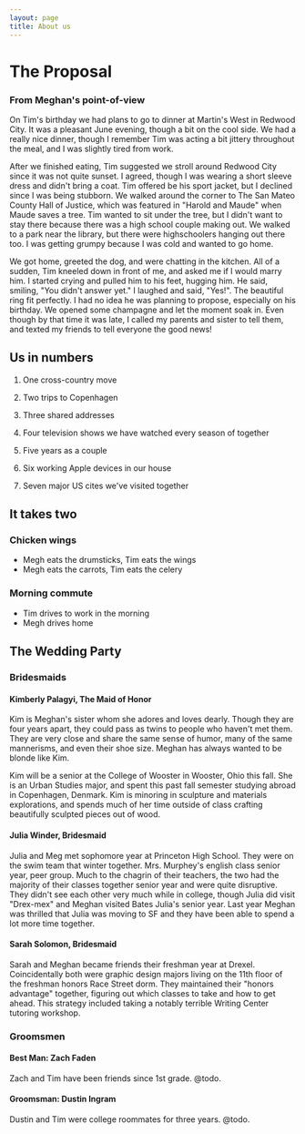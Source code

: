 ```yaml
---
layout: page
title: About us
---
```


# The Proposal

### From Meghan's point-of-view
On Tim's birthday we had plans to go to dinner at Martin's West in Redwood City. It was a pleasant June evening, though a bit on the cool side. We had a really nice dinner, though I remember Tim was acting a bit jittery throughout the meal, and I was slightly tired from work.

After we finished eating, Tim suggested we stroll around Redwood City since it was not quite sunset. I agreed, though I was wearing a short sleeve dress and didn't bring a coat. Tim offered be his sport jacket, but I declined since I was being stubborn. We walked around the corner to The San Mateo County Hall of Justice, which was featured in "Harold and Maude" when Maude saves a tree. Tim wanted to sit under the tree, but I didn't want to stay there because there was a high school couple making out. We walked to a park near the library, but there were highschoolers hanging out there too. I was getting grumpy because I was cold and wanted to go home.

We got home, greeted the dog, and were chatting in the kitchen. All of a sudden, Tim kneeled down in front of me, and asked me if I would marry him. I started crying and pulled him to his feet, hugging him. He said, smiling, "You didn't answer yet." I laughed and said, "Yes!". The beautiful ring fit perfectly.  I had no idea he was planning to propose, especially on his birthday. We opened some champagne and let the moment soak in. Even though by that time it was late, I called my parents and sister to tell them, and texted my friends to tell everyone the good news!

## Us in numbers
1. One cross-country move

2. Two trips to Copenhagen

3. Three shared addresses

4. Four television shows we have watched every season of together <!-- The Office, The West Wing, Heroes, 30 Rock -->

5. Five years as a couple

6. Six working Apple devices in our house <!-- 2 phones, 2 laptops, 1 shuffle, 1 mac mini -->

7. Seven major US cites we've visited together <!-- San Francisco, Portland, Las Vegas, New Orleans, New York City, Philadelphia, San Jose -->

## It takes two

### Chicken wings
- Megh eats the drumsticks, Tim eats the wings
- Megh eats the carrots, Tim eats the celery

### Morning commute
- Tim drives to work in the morning
- Megh drives home

## The Wedding Party

### Bridesmaids

#### Kimberly Palagyi, The Maid of Honor
Kim is Meghan's sister whom she adores and loves dearly.
Though they are four years apart, they could pass as twins to people who haven't met them.
They are very close and share the same sense of humor, many of the same mannerisms, and even their shoe size.
Meghan has always wanted to be blonde like Kim.

Kim will be a senior at the College of Wooster in Wooster, Ohio this fall.
She is an Urban Studies major, and spent this past fall semester studying abroad in Copenhagen, Denmark.
Kim is minoring in sculpture and materials explorations, and spends much of her time outside of class crafting beautifully sculpted pieces out of wood.

#### Julia Winder, Bridesmaid
Julia and Meg met sophomore year at Princeton High School.
They were on the swim team that winter together.
Mrs. Murphey's english class senior year, peer group.
Much to the chagrin of their teachers, the two had the majority of their classes together senior year and were quite disruptive.
They didn't see each other very much while in college, though Julia did visit "Drex-mex" and Meghan visited Bates Julia's senior year.
Last year Meghan was thrilled that Julia was moving to SF and they have been able to spend a lot more time together.

#### Sarah Solomon, Bridesmaid
Sarah and Meghan became friends their freshman year at Drexel.
Coincidentally both were graphic design majors living on the 11th floor of the freshman honors Race Street dorm.
They maintained their "honors advantage" together, figuring out which classes to take and how to get ahead.
This strategy included taking a notably terrible Writing Center tutoring workshop.

### Groomsmen

#### Best Man: Zach Faden
Zach and Tim have been friends since 1st grade.
@todo.

#### Groomsman: Dustin Ingram
Dustin and Tim were college roommates for three years.
@todo.
